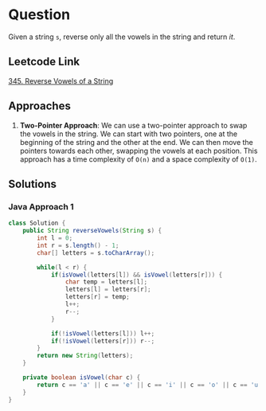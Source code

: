 # Question

Given a string `s`, reverse only all the vowels in the string and return _it_.

## Leetcode Link

[345. Reverse Vowels of a String](https://leetcode.com/problems/reverse-vowels-of-a-string/)

## Approaches

1. **Two-Pointer Approach**: We can use a two-pointer approach to swap the vowels in the string. We can start with two pointers, one at the beginning of the string and the other at the end. We can then move the pointers towards each other, swapping the vowels at each position. This approach has a time complexity of `O(n)` and a space complexity of `O(1)`.

## Solutions

### Java Approach 1

```java
class Solution {
    public String reverseVowels(String s) {
        int l = 0;
        int r = s.length() - 1;
        char[] letters = s.toCharArray();

        while(l < r) {
            if(isVowel(letters[l]) && isVowel(letters[r])) {
                char temp = letters[l];
                letters[l] = letters[r];
                letters[r] = temp;
                l++;
                r--;
            }

            if(!isVowel(letters[l])) l++;
            if(!isVowel(letters[r])) r--;
        }
        return new String(letters);
    }

    private boolean isVowel(char c) {
        return c == 'a' || c == 'e' || c == 'i' || c == 'o' || c == 'u' || c == 'A' || c == 'E' || c == 'I' || c == 'O' || c == 'U';
    }
}
```
